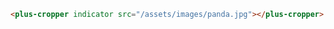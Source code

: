 ```html [template] [dock]
<plus-cropper indicator src="/assets/images/panda.jpg"></plus-cropper>
```
